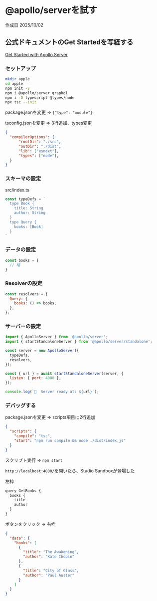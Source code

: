 # @apollo/serverを試す

作成日 2025/10/02

## 公式ドキュメントのGet Startedを写経する

[Get Started with Apollo Server](https://www.apollographql.com/docs/apollo-server/getting-started)

### セットアップ

```bash
mkdir apple
cd apple
npm init -y
npm i @apollo/server graphql
npm i -D typescript @types/node
npx tsc --init
```

package.jsonを変更 => `{"type": "module"}`

tsconfig.jsonを変更 => 3行追加、types変更

```json
{
  "compilerOptions": {
      "rootDir": "./src",
      "outDir": "./dist",
      "lib": ["esnext"],
      "types": ["node"],
  }
}
```

### スキーマの設定

src/index.ts

```javascript
const typeDefs = `
  type Book {
    title: String
    author: String
  }
  type Query {
    books: [Book]
  }
`
```

### データの設定

```javascript
const books = {
  // 略
}
```

### Resolverの設定

```javascript
const resolvers = {
  Query: {
    books: () => books,
  },
};
```

### サーバーの設定

```javascript
import { ApolloServer } from '@apollo/server';
import { startStandaloneServer } from '@apollo/server/standalone';

const server = new ApolloServer({
  typeDefs,
  resolvers,
});

const { url } = await startStandaloneServer(server, {
  listen: { port: 4000 },
});

console.log(`🚀  Server ready at: ${url}`);
```

### デバッグする

package.jsonを変更 => scripts項目に2行追加

```json
{
  "scripts": {
    "compile": "tsc",
    "start": "npm run compile && node ./dist/index.js"
  }
}
```

スクリプト実行 => `npm start`

`http://localhost:4000/`を開いたら、Studio Sandboxが登場した

左枠

```javascript
query GetBooks {
  books {
    title
    author
  }
}
```

ボタンをクリック => 右枠

```json
{
  "data": {
    "books": [
      {
        "title": "The Awakening",
        "author": "Kate Chopin"
      },
      {
        "title": "City of Glass",
        "author": "Paul Auster"
      }
    ]
  }
}
```
